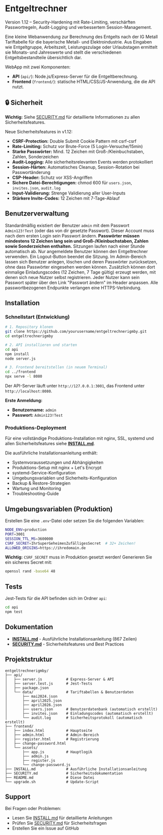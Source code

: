 # Entgeltrechner

Version 1.12 – Security-Hardening mit Rate-Limiting, verschärften Passwortregeln, Audit-Logging und verbessertem Session-Management.

Eine kleine Webanwendung zur Berechnung des Entgelts nach der IG Metall Tariftabelle für die bayerische Metall- und Elektroindustrie. Aus Eingaben wie Entgeltgruppe, Arbeitszeit, Leistungszulage oder Urlaubstagen ermittelt sie Monats‑ und Jahreswerte und stellt die verschiedenen Entgeltsbestandteile übersichtlich dar.

WebApp mit zwei Komponenten:

- **API** (`api/`): Node.js/Express-Server für die Entgeltberechnung.
- **Frontend** (`frontend/`): statische HTML/CSS/JS-Anwendung, die die API nutzt.

## 🔒 Sicherheit

**Wichtig:** Siehe [SECURITY.md](./SECURITY.md) für detaillierte Informationen zu allen Sicherheitsfeatures.

Neue Sicherheitsfeatures in v1.12:
- **CSRF-Protection:** Double Submit Cookie Pattern mit csrf-csrf
- **Rate-Limiting:** Schutz vor Brute-Force (5 Login-Versuche/15min)
- **Starke Passwörter:** Mind. 12 Zeichen mit Groß-/Kleinbuchstaben, Zahlen, Sonderzeichen
- **Audit-Logging:** Alle sicherheitsrelevanten Events werden protokolliert
- **Session-Härten:** Automatisches Cleanup, Session-Rotation bei Passwortänderung
- **CSP-Header:** Schutz vor XSS-Angriffen
- **Sichere Datei-Berechtigungen:** chmod 600 für `users.json`, `invites.json`, `audit.log`
- **Input-Validierung:** Strenge Validierung aller User-Inputs
- **Stärkere Invite-Codes:** 12 Zeichen mit 7-Tage-Ablauf

## Benutzerverwaltung

Standardmäßig existiert der Benutzer `admin` mit dem Passwort `Admin123!Test` (oder das von dir gesetzte Passwort). Dieser Account muss nach dem ersten Login sein Passwort ändern. **Passwörter müssen mindestens 12 Zeichen lang sein und Groß-/Kleinbuchstaben, Zahlen sowie Sonderzeichen enthalten.** Sitzungen laufen nach einer Stunde automatisch ab. Nur angemeldete Benutzer können den Entgeltrechner verwenden. Ein Logout-Button beendet die Sitzung. Im Admin-Bereich lassen sich Benutzer anlegen, löschen und deren Passwörter zurücksetzen, ohne dass Passwörter eingesehen werden können. Zusätzlich können dort einmalige Einladungscodes (12 Zeichen, 7 Tage gültig) erzeugt werden, mit denen sich neue Nutzer selbst registrieren. Jeder Nutzer kann sein Passwort später über den Link "Passwort ändern" im Header anpassen. Alle passwortbezogenen Endpunkte verlangen eine HTTPS-Verbindung.

## Installation

### Schnellstart (Entwicklung)

```bash
# 1. Repository klonen
git clone https://github.com/yourusername/entgeltrechnerigmby.git
cd entgeltrechnerigmby

# 2. API installieren und starten
cd api
npm install
node server.js

# 3. Frontend bereitstellen (in neuem Terminal)
cd ../frontend
npx serve -l 8080
```

Der API-Server läuft unter `http://127.0.0.1:3001`, das Frontend unter `http://localhost:8080`.

**Erste Anmeldung:**
- **Benutzername:** `admin`
- **Passwort:** `Admin123!Test`

### Produktions-Deployment

Für eine vollständige Produktions-Installation mit nginx, SSL, systemd und allen Sicherheitsfeatures siehe **[INSTALL.md](./INSTALL.md)**.

Die ausführliche Installationsanleitung enthält:
- Systemvoraussetzungen und Abhängigkeiten
- Produktions-Setup mit nginx + Let's Encrypt
- systemd-Service-Konfiguration
- Umgebungsvariablen und Sicherheits-Konfiguration
- Backup & Restore-Strategien
- Wartung und Monitoring
- Troubleshooting-Guide

## Umgebungsvariablen (Produktion)

Erstellen Sie eine `.env`-Datei oder setzen Sie die folgenden Variablen:

```bash
NODE_ENV=production
PORT=3001
SESSION_TTL_MS=3600000
CSRF_SECRET=IhrSuperGeheimesZufälligesSecret  # 32+ Zeichen!
ALLOWED_ORIGINS=https://ihredomain.de
```

**Wichtig:** `CSRF_SECRET` muss in Produktion gesetzt werden! Generieren Sie ein sicheres Secret mit:
```bash
openssl rand -base64 48
```

## Tests

Jest-Tests für die API befinden sich im Ordner `api`:

```bash
cd api
npm test
```

## Dokumentation

- **[INSTALL.md](./INSTALL.md)** - Ausführliche Installationsanleitung (867 Zeilen)
- **[SECURITY.md](./SECURITY.md)** - Sicherheitsfeatures und Best Practices

## Projektstruktur

```
entgeltrechnerigmby/
├── api/
│   ├── server.js           # Express-Server & API
│   ├── server.test.js      # Jest-Tests
│   ├── package.json
│   └── data/               # Tariftabellen & Benutzerdaten
│       ├── mai2024.json
│       ├── april2025.json
│       ├── april2026.json
│       ├── users.json      # Benutzerdatenbank (automatisch erstellt)
│       ├── invites.json    # Einladungscodes (automatisch erstellt)
│       └── audit.log       # Sicherheitsprotokoll (automatisch erstellt)
├── frontend/
│   ├── index.html          # Hauptseite
│   ├── admin.html          # Admin-Bereich
│   ├── register.html       # Registrierung
│   ├── change-password.html
│   └── assets/
│       ├── app.js          # Hauptlogik
│       ├── admin.js
│       ├── register.js
│       └── change-password.js
├── INSTALL.md              # Ausführliche Installationsanleitung
├── SECURITY.md             # Sicherheitsdokumentation
├── README.md               # Diese Datei
└── upgrade.sh              # Update-Script
```

## Support

Bei Fragen oder Problemen:
- Lesen Sie [INSTALL.md](./INSTALL.md) für detaillierte Anleitungen
- Prüfen Sie [SECURITY.md](./SECURITY.md) für Sicherheitsfragen
- Erstellen Sie ein Issue auf GitHub
